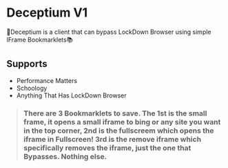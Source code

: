 # Deceptium V1

📓Deceptium is a client that can bypass LockDown Browser using simple IFrame Bookmarklets📚

## Supports

- Performance Matters
- Schoology
- Anything That Has LockDown Browser

> ### There are 3 Bookmarklets to save. The 1st is the small frame, it opens a small iframe to bing or any site you want in the top corner, 2nd is the fullscreem which opens the iframe in Fullscreen! 3rd is the remove iframe which specifically removes the iframe, just the one that Bypasses. Nothing else.
